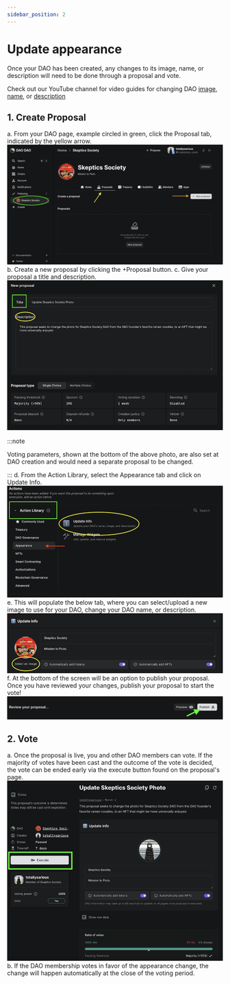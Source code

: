 ```yaml
---
sidebar_position: 2
---
```


# Update appearance

Once your DAO has been created, any changes to its image, name, or description will need to be done through a proposal and vote.

Check out our YouTube channel for video guides for changing DAO [image](https://youtu.be/TiE0-fQaUVg), [name](https://youtu.be/LJbzUymmVmI), or [description](https://youtu.be/hfuaIGqYBJA)

## 1. Create Proposal

a. From your DAO page, example circled in green, click the Proposal tab, indicated by the yellow arrow.
![Create appearance proposal](/img/dao-management/change-appearance1.png)
b. Create a new proposal by clicking the +Proposal button.
c. Give your proposal a title and description.
![Title and description proposal](/img/dao-management/change-appearance2.png)

:::note

Voting parameters, shown at the bottom of the above photo, are also set at DAO creation and would need a separate proposal to be changed.

:::
d. From the Action Library, select the Appearance tab and click on Update Info.
![Update appearance](/img/dao-management/change-appearance4.png)
e. This will populate the below tab, where you can select/upload a new image to use for your DAO, change your DAO name, or description.
![Update info](/img/dao-management/change-appearance3.png)
f. At the bottom of the screen will be an option to publish your proposal. Once you have reviewed your changes, publish your proposal to start the vote!
![Proposal confirmation](/img/dao-management/change-appearance5.png)

## 2. Vote

a. Once the proposal is live, you and other DAO members can vote. If the majority of votes have been cast and the outcome of the vote is decided, the vote can be ended early via the execute button found on the proposal's page.
![Execute proposal](/img/dao-management/change-appearance6.png)
b. If the DAO membership votes in favor of the appearance change, the change will happen automatically at the close of the voting period.
